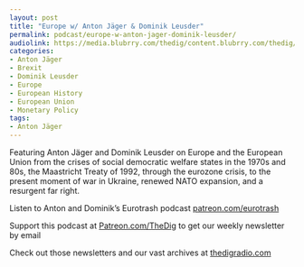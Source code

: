 ```yaml
---
layout: post
title: "Europe w/ Anton Jäger & Dominik Leusder"
permalink: podcast/europe-w-anton-jager-dominik-leusder/
audiolink: https://media.blubrry.com/thedig/content.blubrry.com/thedig/The_Dig-EP_375-Europe.mp3
categories:
- Anton Jäger
- Brexit
- Dominik Leusder
- Europe
- European History
- European Union
- Monetary Policy
tags:
- Anton Jäger
---
```


Featuring Anton Jäger and Dominik Leusder on Europe and the European Union from the crises of social democratic welfare states in the 1970s and 80s, the Maastricht Treaty of 1992, through the eurozone crisis, to the present moment of war in Ukraine, renewed NATO expansion, and a resurgent far right.

Listen to Anton and Dominik’s Eurotrash podcast [patreon.com/eurotrash](http://patreon.com/eurotrash)

Support this podcast at [Patreon.com/TheDig](http://Patreon.com/TheDig) to get our weekly newsletter by email  

Check out those newsletters and our vast archives at [thedigradio.com](http://thedigradio.com)

